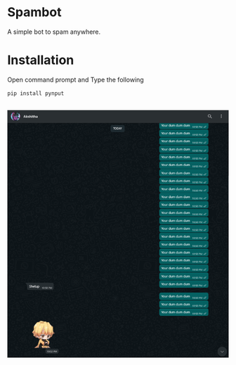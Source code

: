 # Spambot
A simple bot to spam anywhere. 
# Installation
 Open command prompt and Type the following
```
pip install pynput
```
<br>
<img src="https://raw.githubusercontent.com/Calatop/Spambot/main/sad%20noises.png">
